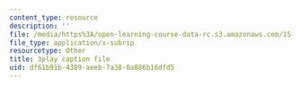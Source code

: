 ```yaml
---
content_type: resource
description: ''
file: /media/https%3A/open-learning-course-data-rc.s3.amazonaws.com/15-s12-blockchain-and-money-fall-2018/df61b91b4389aeeb7a380a886b16dfd5_GLVrOlHLJ1U.srt
file_type: application/x-subrip
resourcetype: Other
title: 3play caption file
uid: df61b91b-4389-aeeb-7a38-0a886b16dfd5
---
```

